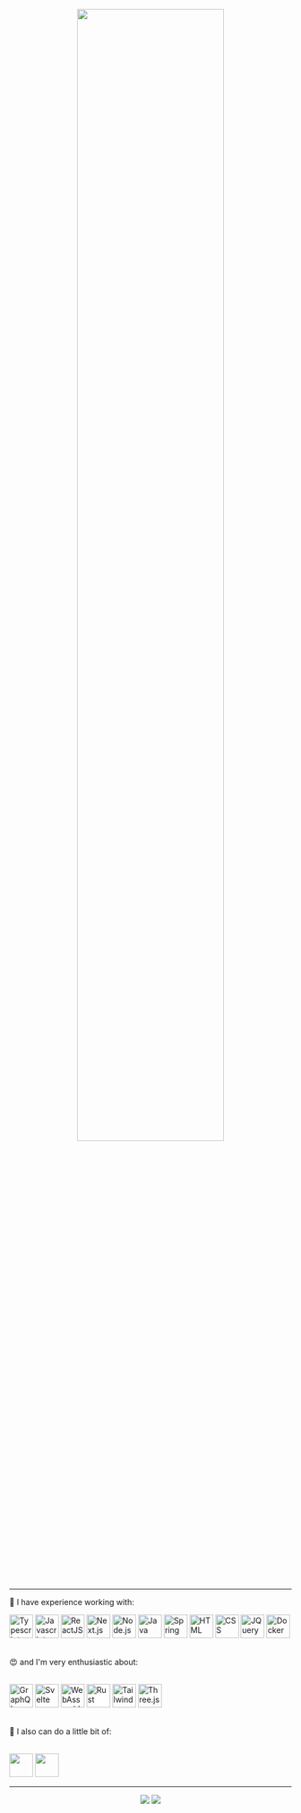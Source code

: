 <!-- in your header -->
<link rel="stylesheet" href="https://cdn.jsdelivr.net/gh/devicons/devicon@latest/devicon.min.css">

<p align="center">
  <img src="https://github.com/msawaguchi/msawaguchi/assets/28602785/1b4dea24-2ce6-4204-8b0b-95f0bde7638e" width="72%">
</p>

---
💼 I have experience working with:
<p>          
  <img src="https://cdn.jsdelivr.net/gh/devicons/devicon/icons/typescript/typescript-original.svg" height="42" alt="Typescript" title="Typescript"/>
  <img src="https://cdn.jsdelivr.net/gh/devicons/devicon/icons/javascript/javascript-original.svg" height="42" alt="Javascript" title="Javascript"/>
  <img src="https://cdn.jsdelivr.net/gh/devicons/devicon/icons/react/react-original.svg" height="42" alt="ReactJS" title="ReactJS"/>
  <img src="https://github.com/up-for-grabs/up-for-grabs.net/assets/139565234/53ea0a94-f08f-422f-8b88-9cee8737c53e" height="42" alt="Next.js" title="Next.js"/>       
  <img src="https://cdn.jsdelivr.net/gh/devicons/devicon/icons/nodejs/nodejs-original.svg" height="42" alt="Node.js" title="Node.js"/>
  <img src="https://cdn.jsdelivr.net/gh/devicons/devicon/icons/java/java-original.svg" height="42" alt="Java" title="Java"/>
  <img src="https://cdn.jsdelivr.net/gh/devicons/devicon/icons/spring/spring-original.svg" height="42" alt="Spring" title="Spring"/>
  <img src="https://cdn.jsdelivr.net/gh/devicons/devicon/icons/html5/html5-original.svg" height="42" alt="HTML" title="HTML"/>
  <img src="https://cdn.jsdelivr.net/gh/devicons/devicon/icons/css3/css3-original.svg" height="42" alt="CSS" title="CSS"/>
  <img src="https://cdn.jsdelivr.net/gh/devicons/devicon/icons/jquery/jquery-original.svg" height="42" alt="JQuery" title="Jquery"/>     
  <img src="https://cdn.jsdelivr.net/gh/devicons/devicon/icons/docker/docker-plain.svg" height="42" alt="Docker" title="Docker"/>    
</p>
<br>
😍 and I'm very enthusiastic about:
<p>
  <br>
  <img width="42" src="https://user-images.githubusercontent.com/25181517/192107856-aa92c8b1-b615-47c3-9141-ed0d29a90239.png" alt="GraphQL" title="GraphQL"/>
  <img width="42" src="https://cdn.jsdelivr.net/gh/devicons/devicon/icons/svelte/svelte-original.svg" alt="Svelte" title="Svelte"/>
  <img width="42" height="42" src="https://user-images.githubusercontent.com/25181517/188324036-d704ac9a-6e61-4722-b978-254b25b61bed.png" alt="WebAssembly" title="WebAssembly"/>
  <img width="42" height="42" src="https://github.com/up-for-grabs/up-for-grabs.net/assets/139565234/bf1c680b-e389-4619-ad37-04016bee7430" alt="Rust" title="Rust" style="background:white"/>
  <img src="https://cdn.jsdelivr.net/gh/devicons/devicon/icons/tailwindcss/tailwindcss-plain.svg" height="42" alt="Tailwind" title="Tailwind"/>
  <img width="42" height="42" src="https://github.com/up-for-grabs/up-for-grabs.net/assets/139565234/79e7b8db-5590-4bd2-b27a-c9d376c9489b" background="white" alt="Three.js" title="Three.js"/>
</p>
<br>
🎨 I also can do a little bit of:
<p>
  <br>
  <img width="42" src="https://cdn.jsdelivr.net/gh/devicons/devicon/icons/figma/figma-original.svg" />
  <img width="42" src="https://cdn.jsdelivr.net/gh/devicons/devicon/icons/gimp/gimp-original.svg" />   
</p>

---

<p align="center">
<img src="https://github-readme-stats-git-masterrstaa-rickstaa.vercel.app/api/top-langs/?username=msawaguchi&theme=onedark">
<img src="https://github-readme-stats.vercel.app/api?username=msawaguchi&show_icons=true&line_height=40&card_width=100%&theme=onedark#gh-dark-mode-only">
</p>
